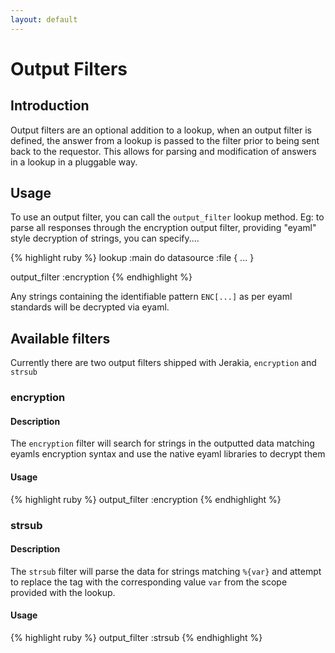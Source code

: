 ```yaml
---
layout: default
---
```


# Output Filters

## Introduction

Output filters are an optional addition to a lookup, when an output filter is defined, the answer from a lookup is passed to the filter prior to being sent back to the requestor.  This allows for parsing and modification of answers in a lookup in a pluggable way.

## Usage

To use an output filter, you can call the `output_filter` lookup method.  Eg: to parse all responses through the encryption output filter, providing "eyaml" style decryption of strings, you can specify....

{% highlight ruby %}
lookup :main do
  datasource :file {
    ...
  }

  output_filter :encryption
{% endhighlight %}

Any strings containing the identifiable pattern `ENC[...]` as per eyaml standards will be decrypted via eyaml.

## Available filters

Currently there are two output filters shipped with Jerakia, `encryption` and `strsub`

### encryption

#### Description

The `encryption` filter will search for strings in the outputted data matching eyamls encryption syntax and use the native eyaml libraries to decrypt them

#### Usage

{% highlight ruby %}
output_filter :encryption
{% endhighlight %}

### strsub

#### Description

The `strsub` filter will parse the data for strings matching `%{var}` and attempt to replace the tag with the corresponding value `var` from the scope provided with the lookup.

#### Usage

{% highlight ruby %}
output_filter :strsub
{% endhighlight %}


